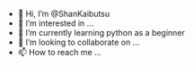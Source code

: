 - 👋 Hi, I’m @ShanKaibutsu
- 👀 I’m interested in ...
- 🌱 I’m currently learning python as a beginner
- 💞️ I’m looking to collaborate on ...
- 📫 How to reach me ...

<!---
ShanKaibutsu/ShanKaibutsu is a ✨ special ✨ repository because its `README.md` (this file) appears on your GitHub profile.
You can click the Preview link to take a look at your changes.
--->
